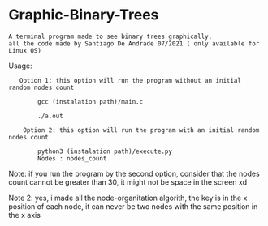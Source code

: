 # Graphic-Binary-Trees
    A terminal program made to see binary trees graphically, 
    all the code made by Santiago De Andrade 07/2021 ( only available for Linux OS)

Usage:

       Option 1: this option will run the program without an initial random nodes count

            gcc (instalation path)/main.c 
    
            ./a.out

        Option 2: this option will run the program with an initial random nodes count 

            python3 (instalation path)/execute.py 
            Nodes : nodes_count

Note: if you run the program by the second option, consider that the nodes count cannot be greater than 30, it might not be space in the screen xd

Note 2: yes, i made all the node-organitation algorith, the key is in the x position of each node, it can never be two nodes with the same position in the x axis 
